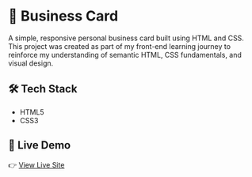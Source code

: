 # 💼 Business Card

A simple, responsive personal business card built using HTML and CSS. This project was created as part of my front-end learning journey to reinforce my understanding of semantic HTML, CSS fundamentals, and visual design.


## 🛠️ Tech Stack

- HTML5
- CSS3

## 🚀 Live Demo
👉 [View Live Site](https://ramla02.github.io/business-card/)
